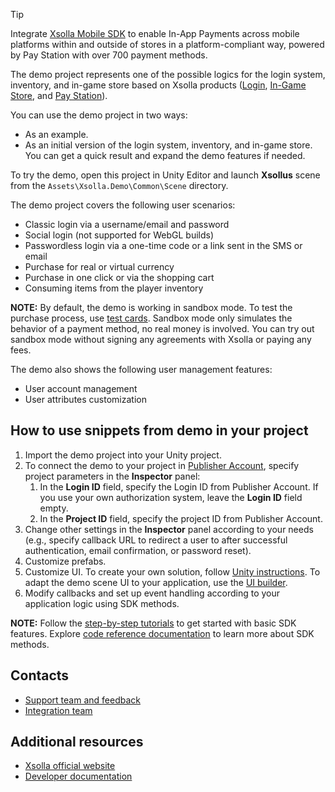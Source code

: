 > [!TIP]
> Integrate [Xsolla Mobile SDK](https://developers.xsolla.com/sdk/mobile/) to enable In-App Payments across mobile platforms within and outside of stores in a platform-compliant way, powered by Pay Station with over 700 payment methods.

The demo project represents one of the possible logics for the login system, inventory, and in-game store based on Xsolla products ([Login](https://developers.xsolla.com/doc/login/), [In-Game Store](https://developers.xsolla.com/doc/in-game-store/), and [Pay Station](https://developers.xsolla.com/doc/pay-station/)).

You can use the demo project in two ways:
* As an example.
* As an initial version of the login system, inventory, and in-game store. You can get a quick result and expand the demo features if needed.

To try the demo, open this project in Unity Editor and launch **Xsollus** scene from the `Assets\Xsolla.Demo\Common\Scene` directory.

The demo project covers the following user scenarios:

* Classic login via a username/email and password
* Social login (not supported for WebGL builds)
* Passwordless login via a one-time code or a link sent in the SMS or email
* Purchase for real or virtual currency
* Purchase in one click or via the shopping cart
* Consuming items from the player inventory

**NOTE:** By default, the demo is working in sandbox mode. To test the purchase process, use [test cards](https://developers.xsolla.com/doc/pay-station/references/test-cards/). Sandbox mode only simulates the behavior of a payment method, no real money is involved. You can try out sandbox mode without signing any agreements with Xsolla or paying any fees.

The demo also shows the following user management features:

* User account management
* User attributes customization


## How to use snippets from demo in your project

1. Import the demo project into your Unity project.
2. To connect the demo to your project in [Publisher Account](https://publisher.xsolla.com/signup?utm_source=sdk&utm_medium=unity-store/), specify project parameters in the **Inspector** panel:
    1. In the **Login ID** field, specify the Login ID from Publisher Account. If you use your own authorization system, leave the **Login ID** field empty.
    2. In the **Project ID** field, specify the project ID from Publisher Account.
3. Change other settings in the **Inspector** panel according to your needs (e.g., specify callback URL to redirect a user to after successful authentication, email confirmation, or password reset).
4. Customize prefabs.
5. Customize UI. To create your own solution, follow [Unity instructions](https://learn.unity.com/search/?k=%5B%22tag%3A5818e455090915002eeb1b8a%22%2C%22lang%3Aen%22%2C%22t%3Atutorial%22%5D). To adapt the demo scene UI to your application, use the [UI builder](https://developers.xsolla.com/sdk/unity/demo/how-to-use-ui-builder/).
6. Modify callbacks and set up event handling according to your application logic using SDK methods.

**NOTE:**
Follow the [step-by-step tutorials](https://developers.xsolla.com/sdk/unity/integrate-complete-solution/integrate-on-app-side/) to get started with basic SDK features.
Explore [code reference documentation](https://developers.xsolla.com/sdk-code-references/unity-store/) to learn more about SDK methods.


## Contacts

* [Support team and feedback](https://xsolla.com/partner-support)
* [Integration team](mailto:integration@xsolla.com)


## Additional resources

* [Xsolla official website](https://xsolla.com/)
* [Developer documentation](https://developers.xsolla.com/sdk/unity/)
